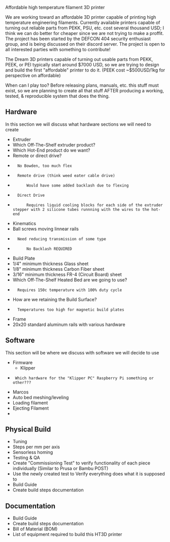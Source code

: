 
Affordable high temperature filament 3D printer

We are working toward an affordable 3D printer capable of printing high temperature engineering filaments. Currently available printers capable of turning out reliable parts from PEKK, PSU, etc. cost several thousand USD; I think we can do better for cheaper since we are not trying to make a proffit.
The project has been started by the DEFCON 404 security enthusiast group, and is being discussed on their discord server.  The project is open to all interested parties with something to contribute!


The Dream
3D printers capable of turning out usable parts from PEKK, PEEK, or PEI typically start around $7000 USD, so we are trying to design and build the first "affordable" printer to do it. (PEEK cost ~$500USD/1kg for perspective on affordable)

When can I play too?
Before releasing plans, manuals, etc. this stuff must exist, so we are planning to create all that stuff AFTER producing a working, tested, & reproducible system that does the thing.


## Hardware
In this section we will discuss what hardware sections we will need to create
- Extruder
- 	Which Off-The-Shelf extruder product?
- 	Which Hot-End product do we want?
- 	Remote or direct drive?
- 		No Bowden, too much flex
- 		Remote drive (think weed eater cable drive)
- 			Would have some added backlash due to flexing
- 		Direct Drive
- 			Requires liquid cooling blocks for each side of the extruder stepper with 2 silicone tubes runnning with the wires to the hot-end
- Kinematics
- 	Ball screws moving linnear rails
- 		Need reducing transmission of some type
- 			No Backlash REQUIRED
- Build Plate
- 	1/4" minimum thickness Glass sheet
- 	1/8" minimum thickness Carbon Fiber sheet
- 	3/16" minimum thickness FR-4 (Circuit Board) sheet
- 	Which Off-The-Shelf Heated Bed are we going to use?
- 		Requires 150c temperature with 100% duty cycle
- 	How are we retaining the Build Surface?
- 		Temperatures too high for magnetic build plates
- Frame
- 	20x20 standard aluminum rails with various hardware


## Software
This section will be where we discuss with software we will decide to use
- Firmware
	- Klipper
 - 		Which hardware for the "Klipper PC" Raspberry Pi something or other???
- Marcos
- 	Auto bed meshing/leveling
-	Loading filament
-	Ejecting Filament
-	

## Physical Build
- Tuning
- 	Steps per mm per axis
- 	Sensorless homing
- Testing & QA
-	Create "Commissioning Test" to verify functionality of each piece individually (Similar to Prusa or Bambu POST)
- 	Use the newly created test to Verify everything does what it is supposed to
- Build Guide
- 	Create build steps documentation

## Documentation
- Build Guide
-	Create build steps documentation
- Bill of Material (BOM)
- 	List of equipment required to build this HT3D printer 
